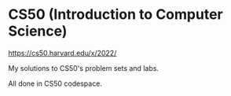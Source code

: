 # CS50 (Introduction to Computer Science)

https://cs50.harvard.edu/x/2022/

My solutions to CS50's problem sets and labs.

All done in CS50 codespace.
